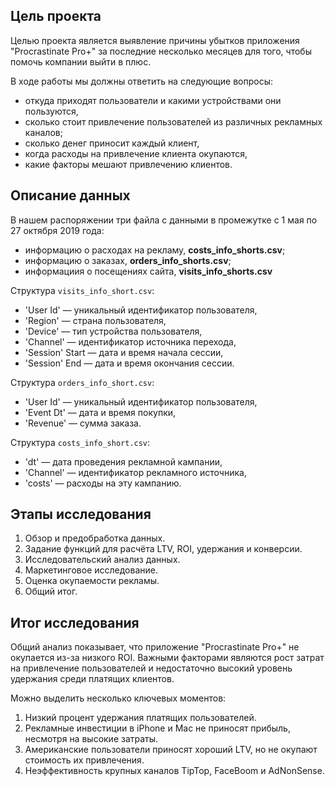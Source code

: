 ## Цель проекта
Целью проекта является выявление причины убытков приложения "Procrastinate Pro+" за последние несколько месяцев для того, чтобы помочь компании выйти в плюс.

В ходе работы мы должны ответить на следующие вопросы:
- откуда приходят пользователи и какими устройствами они пользуются,
- сколько стоит привлечение пользователей из различных рекламных каналов;
- сколько денег приносит каждый клиент,
- когда расходы на привлечение клиента окупаются,
- какие факторы мешают привлечению клиентов.

## Описание данных
В нашем распоряжении три файла с данными в промежутке с 1 мая по 27 октября 2019 года:
- информацию о расходах на рекламу, **costs_info_shorts.csv**;  
- информацию о заказах, **orders_info_shorts.csv**;  
- информациия о посещениях сайта, **visits_info_shorts.csv**

Структура `visits_info_short.csv`:
- 'User Id' — уникальный идентификатор пользователя,
- 'Region' — страна пользователя,
- 'Device' — тип устройства пользователя,
- 'Channel' — идентификатор источника перехода,
- 'Session' Start — дата и время начала сессии,
- 'Session' End — дата и время окончания сессии.

Структура `orders_info_short.csv`:
- 'User Id' — уникальный идентификатор пользователя,
- 'Event Dt' — дата и время покупки,
- 'Revenue' — сумма заказа.

Структура `costs_info_short.csv`:
- 'dt' — дата проведения рекламной кампании,
- 'Channel' — идентификатор рекламного источника,
- 'costs' — расходы на эту кампанию.

## Этапы исследования
1. Обзор и предобработка данных.
2. Задание функций для расчёта LTV, ROI, удержания и конверсии.
3. Исследовательский анализ данных.
4. Маркетинговое исследование.
5. Оценка окупаемости рекламы.
6. Общий итог.

## Итог исследования
Общий анализ показывает, что приложение "Procrastinate Pro+" не окупается из-за низкого ROI. Важными факторами являются рост затрат на привлечение пользователей и недостаточно высокий уровень удержания среди платящих клиентов.  

Можно выделить несколько ключевых моментов:
1. Низкий процент удержания платящих пользователей.
2. Рекламные инвестиции в iPhone и Mac не приносят прибыль, несмотря на высокие затраты.
3. Американские пользователи приносят хороший LTV, но не окупают стоимость их привлечения.
4. Неэффективность крупных каналов TipTop, FaceBoom и AdNonSense.
